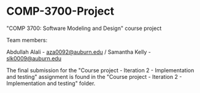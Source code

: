 # COMP-3700-Project

"COMP 3700: Software Modeling and Design" course project

Team members: 

Abdullah Alali - aza0092@auburn.edu / Samantha Kelly - slk0009@auburn.edu

The final submission for the "Course project - Iteration 2 - Implementation and testing" assignment is found in the "Course project - Iteration 2 - Implementation and testing" folder.
